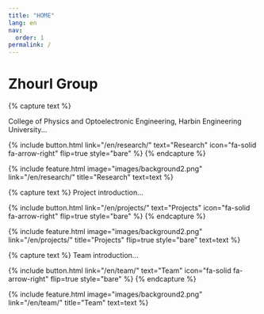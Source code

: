 ```yaml
---
title: "HOME"
lang: en
nav:
  order: 1
permalink: /
---
```


# Zhourl Group

{% capture text %}

College of Physics and Optoelectronic Engineering, Harbin Engineering University...

{%
  include button.html
  link="/en/research/"
  text="Research"
  icon="fa-solid fa-arrow-right"
  flip=true
  style="bare"
%}
{% endcapture %}

{%
  include feature.html
  image="images/background2.png"
  link="/en/research/"
  title="Research"
  text=text
%}

{% capture text %}
Project introduction...

{%
  include button.html
  link="/en/projects/"
  text="Projects"
  icon="fa-solid fa-arrow-right"
  flip=true
  style="bare"
%}
{% endcapture %}

{%
  include feature.html
  image="images/background2.png"
  link="/en/projects/"
  title="Projects"
  flip=true
  style="bare"
  text=text
%}

{% capture text %}
Team introduction...

{%
  include button.html
  link="/en/team/"
  text="Team"
  icon="fa-solid fa-arrow-right"
  flip=true
  style="bare"
%}
{% endcapture %}

{%
  include feature.html
  image="images/background2.png"
  link="/en/team/"
  title="Team"
  text=text
%}

